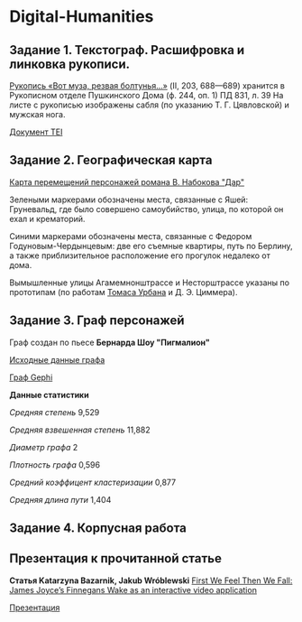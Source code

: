 # Digital-Humanities
## Задание 1. Текстограф. Расшифровка и линковка рукописи.
 [Рукопись «Вот муза, резвая болтунья...»](http://textograf.ru/textograf/editor/#/document/f5befa3f-cc70-4b46-838c-a50c9b2bef2c) (II, 203, 688—689) хранится в Рукописном отделе Пушкинского Дома (ф. 244, оп. 1)
ПД 831, л. 39 
На листе с рукописью изображены сабля (по указанию Т. Г. Цявловской) и мужская нога.

[Документ TEI](https://github.com/Mhorioghain/Digital-Humanities/blob/master/Задание%20_Текстограф_.xml)

## Задание 2. Географическая карта
[Карта перемещений персонажей романа В. Набокова "Дар"](https://github.com/Mhorioghain/Digital-Humanities/blob/master/map%20The%20Gift.geojson)

Зелеными маркерами обозначены места, связанные с Яшей: Груневальд, где было совершено самоубийство, улица, по которой он ехал и крематорий.

Синими маркерами обозначены места, связанные с Федором Годуновым-Чердынцевым: две его съемные квартиры, путь по Берлину, а также приблизительное расположение его прогулок недалеко от дома. 

Вымышленные улицы Агамемнонштрассе и Несторштрассе указаны по прототипам (по работам [Томаса Урбана](https://profilib.org/chtenie/89288/tomas-urban-nabokov-v-berline.php) и Д. Э. Циммера).

## Задание 3. Граф персонажей
Граф создан по пьесе **Бернарда Шоу "Пигмалион"**

[Исходные данные графа](https://github.com/Mhorioghain/Digital-Humanities/blob/master/Pigmalion%20data.csv)

[Граф Gephi](https://github.com/Mhorioghain/Digital-Humanities/blob/master/Pigmalion_graph.pdf)

**Данные статистики**

*Средняя степень* 9,529

*Средняя взвешенная степень* 11,882

*Диаметр графа* 2

*Плотность графа* 0,596

*Средний коэффицент кластеризации* 0,877

*Средняя длина пути* 1,404

## Задание 4. Корпусная работа

## Презентация к прочитанной статье
**Статья Katarzyna Bazarnik, Jakub Wróblewski** [First We Feel Then We Fall: James Joyce’s Finnegans Wake as an interactive video application](https://academic.oup.com/dsh/article/32/suppl_2/ii124/4079348)

[Презентация](https://github.com/Mhorioghain/Digital-Humanities/blob/master/Finnegans%20Wake.pdf)

